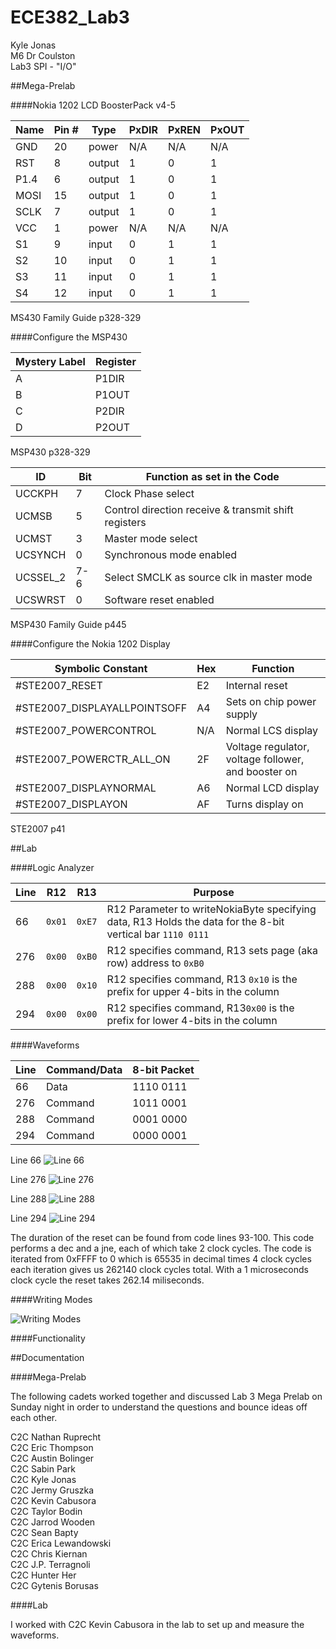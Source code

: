 ECE382_Lab3
===========
Kyle Jonas   <br />
M6 Dr Coulston   <br />
Lab3 SPI - "I/O"

##Mega-Prelab

####Nokia 1202 LCD BoosterPack v4-5

|    Name    |    Pin #    |    Type       |    PxDIR    |    PxREN    |    PxOUT    |
|------------|-------------|---------------|-------------|-------------|-------------|
|    GND     |    20       |    power      |    N/A      |    N/A      |    N/A      |
|    RST     |    8        |    output     |    1        |    0        |    1        |
|    P1.4    |    6        |    output     |    1        |    0        |    1        |
|    MOSI    |    15       |    output     |    1        |    0        |    1        |
|    SCLK    |    7        |    output     |    1        |    0        |    1        |
|    VCC     |    1        |    power      |    N/A      |    N/A      |    N/A      |
|    S1      |    9        |    input      |    0        |    1        |    1        |
|    S2      |    10       |    input      |    0        |    1        |    1        |
|    S3      |    11       |    input      |    0        |    1        |    1        |
|    S4      |    12       |    input      |    0        |    1        |    1        |
MS430 Family Guide p328-329

####Configure the MSP430 

|    Mystery Label    |    Register    |
|---------------------|----------------|
|    A                |    P1DIR       |
|    B                |    P1OUT       |
|    C                |    P2DIR       |
|    D                |    P2OUT       |
MSP430 p328-329

|    ID          |    Bit    |    Function as   set in the Code                             |
|----------------|-----------|--------------------------------------------------------------|
|    UCCKPH      |    7      |    Clock Phase select                                        |
|    UCMSB       |    5      |    Control direction receive & transmit shift   registers    |
|    UCMST       |    3      |    Master mode select                                        |
|    UCSYNCH     |    0      |    Synchronous mode enabled                                  |
|    UCSSEL_2    |    7-6    |    Select SMCLK as source clk in master mode                 |
|    UCSWRST     |    0      |    Software reset enabled                                    |
MSP430 Family Guide p445

####Configure the Nokia 1202 Display

|    Symbolic   Constant             |    Hex    |    Function                                               |
|------------------------------------|-----------|-----------------------------------------------------------|
|    #STE2007_RESET                  |    E2     |    Internal reset                                         |
|    #STE2007_DISPLAYALLPOINTSOFF    |    A4     |    Sets on chip power supply                              |
|    #STE2007_POWERCONTROL           |    N/A    |    Normal LCS display                                     |
|    #STE2007_POWERCTR_ALL_ON        |    2F     |    Voltage regulator, voltage follower, and booster on    |
|    #STE2007_DISPLAYNORMAL          |    A6     |    Normal LCD display                                     |
|    #STE2007_DISPLAYON              |    AF     |    Turns display on                                       |
STE2007 p41


##Lab

####Logic Analyzer

| Line | R12    | R13    | Purpose                                                                                                    |
|------|--------|--------|------------------------------------------------------------------------------------------------------------|
| 66   | `0x01` | `0xE7` | R12 Parameter to writeNokiaByte specifying data, R13 Holds the data for the 8-bit vertical bar `1110 0111` |
| 276  | `0x00` | `0xB0` | R12 specifies command, R13 sets page (aka row) address to `0xB0`                                           |
| 288  | `0x00` | `0x10` | R12 specifies command, R13 `0x10` is the prefix for upper 4-bits in the column                             |
| 294  | `0x00` | `0x00` | R12 specifies command, R13`0x00` is the prefix for lower 4-bits in the column                               |

####Waveforms

| Line | Command/Data | 8-bit Packet |
|------|--------------|--------------|
| 66   | Data         | 1110 0111    |
| 276  | Command      | 1011 0001    |
| 288  | Command      | 0001 0000    |
| 294  | Command      | 0000 0001    |

Line 66
![Line 66](https://github.com/KyleJonas/ECE382_Lab3/blob/master/Pictures/Line%2066.png?raw=true "Line 66")

Line 276
![Line 276](https://github.com/KyleJonas/ECE382_Lab3/blob/master/Pictures/Line%20276.png?raw=true "Line 276")

Line 288
![Line 288](https://github.com/KyleJonas/ECE382_Lab3/blob/master/Pictures/Line%20288.png?raw=true "Line 288")

Line 294
![Line 294](https://github.com/KyleJonas/ECE382_Lab3/blob/master/Pictures/Line%20294.png?raw=true "Line 294")

The duration of the reset can be found from code lines 93-100. This code performs a dec and a jne, each of which take 2 clock cycles. The code is iterated from 0xFFFF to 0 which is 65535 in decimal times 4 clock cycles each iteration gives us 262140 clock cycles total. With a 1 microseconds clock cycle the reset takes 262.14 miliseconds.

####Writing Modes

![Writing Modes](https://github.com/KyleJonas/ECE382_Lab3/blob/master/Pictures/Writing%20Modes.png?raw=true "Writing Modes")

####Functionality

##Documentation

####Mega-Prelab

The following cadets worked together and discussed Lab 3 Mega Prelab on Sunday night in order to understand the questions and bounce ideas off each other.

C2C Nathan Ruprecht   
C2C Eric Thompson   
C2C Austin Bolinger   
C2C Sabin Park   
C2C Kyle Jonas   
C2C Jermy Gruszka   
C2C Kevin Cabusora   
C2C Taylor Bodin   
C2C Jarrod Wooden   
C2C Sean Bapty   
C2C Erica Lewandowski   
C2C Chris Kiernan   
C2C J.P. Terragnoli   
C2C Hunter Her   
C2C Gytenis Borusas   

####Lab

I worked with C2C Kevin Cabusora in the lab to set up and measure the waveforms.
